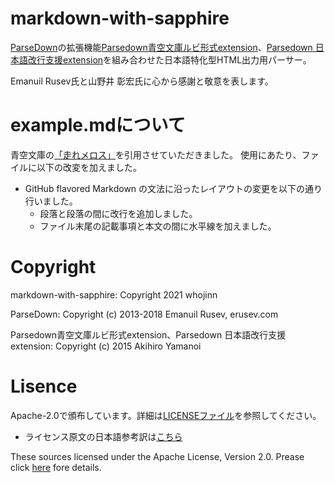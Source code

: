 # markdown-with-sapphire

[ParseDown](https://github.com/erusev/parsedown)の拡張機能[Parsedown青空文庫ルビ形式extension](https://github.com/noisan/parsedown-rubytext)、[Parsedown 日本語改行支援extension](https://github.com/noisan/parsedown-newline)を組み合わせた日本語特化型HTML出力用パーサー。

Emanuil Rusev氏と山野井 彰宏氏に心から感謝と敬意を表します。

# example.mdについて
青空文庫の[「走れメロス」](https://www.aozora.gr.jp/cards/000035/files/1567_14913.html)を引用させていただきました。
使用にあたり、ファイルに以下の改変を加えました。
- GitHub flavored Markdown の文法に沿ったレイアウトの変更を以下の通り行いました。
    - 段落と段落の間に改行を追加しました。
    - ファイル末尾の記載事項と本文の間に水平線を加えました。
    
# Copyright

markdown-with-sapphire: Copyright 2021 whojinn

ParseDown: Copyright (c) 2013-2018 Emanuil Rusev, erusev.com

Parsedown青空文庫ルビ形式extension、Parsedown 日本語改行支援extension: Copyright (c) 2015 Akihiro Yamanoi

# Lisence
Apache-2.0で頒布しています。詳細は[LICENSEファイル](https://github.com/whojinn/markdown-with-sapphire/blob/master/LICENSE)を参照してください。
- ライセンス原文の日本語参考訳は[こちら](https://licenses.opensource.jp/Apache-2.0/Apache-2.0.html)

These sources licensed under the Apache License, Version 2.0. Prease click [here](https://github.com/whojinn/markdown-with-sapphire/blob/master/LICENSE) fore details.
